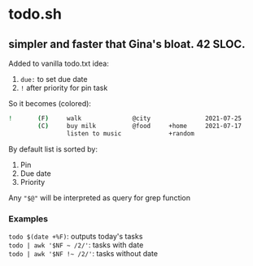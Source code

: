 # todo.sh
## simpler and faster that Gina's bloat. 42 SLOC.

Added to vanilla todo.txt idea:

1. `due:` to set due date
2. `!` after priority for pin task

So it becomes (colored):

```sh
!       (F)     walk              @city               2021-07-25
        (C)     buy milk          @food     +home     2021-07-17
                listen to music             +random  
```
By default list is sorted by:

1. Pin
2. Due date
3. Priority

Any `"$@"` will be interpreted as query for grep function


### Examples

`todo $(date +%F)`: outputs today's tasks  
`todo | awk '$NF ~ /2/'`: tasks with date  
`todo | awk '$NF !~ /2/'`: tasks without date
